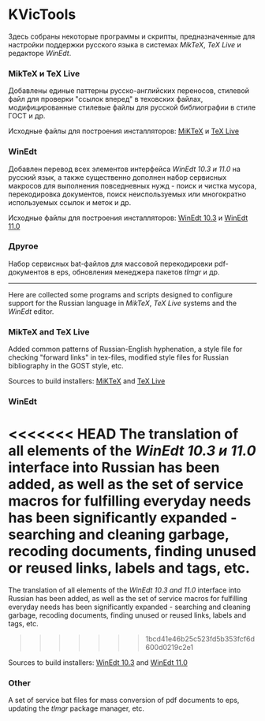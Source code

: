 # KVicTools
Здесь собраны некоторые программы и скрипты, предназначенные для настройки поддержки русского языка в системах *MikTeX*, *TeX Live* и редакторе *WinEdt*.

### MikTeX и TeX Live

Добавлены единые паттерны русско-английских переносов, стилевой файл для проверки "ссылок вперед" в теховских файлах, модифицированные стилевые файлы для русской библиографии в стиле ГОСТ и др. 

Исходные файлы для построения инсталляторов: [MiKTeX](https://github.com/kozyakin/KVicTools/tree/main/MiKTeX) и [TeX Live](https://github.com/kozyakin/KVicTools/tree/main/TeXLive)

### WinEdt

Добавлен перевод всех элементов интерфейса *WinEdt 10.3 и 11.0* на русский язык, а также существенно дополнен набор сервисных макросов для выполнения повседневных нужд - поиск и чистка мусора, перекодировка документов, поиск неиспользуемых или многократно используемых ссылок и меток и др.

Исходные файлы для построения инсталляторов: [WinEdt 10.3](https://github.com/kozyakin/KVicTools/tree/main/WinEdt) и [WinEdt 11.0](https://github.com/kozyakin/KVicTools/tree/main/Winedt11)

### Другое

Набор сервисных bat-файлов для массовой перекодировки pdf-документов в eps, обновления менеджера пакетов *tlmgr* и др.

---



Here are collected some programs and scripts designed to configure support for the Russian language in *MikTeX*, *TeX Live* systems and the *WinEdt* editor.

### MikTeX and TeX Live

Added common patterns of Russian-English hyphenation, a style file for checking "forward links" in tex-files, modified style files for Russian bibliography in the GOST style, etc.

Sources to build installers: [MiKTeX](https://github.com/kozyakin/KVicTools/tree/main/MiKTeX) and [TeX Live](https://github.com/kozyakin/KVicTools/tree/main/TeXLive)

### WinEdt

<<<<<<< HEAD
The translation of all elements of the *WinEdt 10.3 и 11.0* interface into Russian has been added, as well as the set of service macros for fulfilling everyday needs has been significantly expanded - searching and cleaning garbage, recoding documents, finding unused or reused links, labels and tags, etc.
=======
The translation of all elements of the *WinEdt 10.3 and 11.0* interface into Russian has been added, as well as the set of service macros for fulfilling everyday needs has been significantly expanded - searching and cleaning garbage, recoding documents, finding unused or reused links, labels and tags, etc.
>>>>>>> 1bcd41e46b25c523fd5b353fcf6d600d0219c2e1

Sources to build installers: [WinEdt 10.3](https://github.com/kozyakin/KVicTools/tree/main/WinEdt) and [WinEdt 11.0](https://github.com/kozyakin/KVicTools/tree/main/Winedt11)

### Other

A set of service bat files for mass conversion of pdf documents to eps, updating the *tlmgr* package manager, etc.

